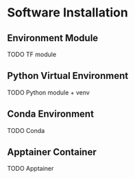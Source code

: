# Software Installation

## Environment Module

TODO TF module

## Python Virtual Environment

TODO Python module + venv

## Conda Environment

TODO Conda

## Apptainer Container

TODO Apptainer
